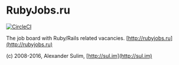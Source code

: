 # RubyJobs.ru

[![CircleCI](https://circleci.com/gh/rubyjobsru/app.svg?style=svg)](https://circleci.com/gh/rubyjobsru/app)

The job board with Ruby/Rails related vacancies.
[http://rubyjobs.ru](http://rubyjobs.ru)

(c) 2008-2016, Alexander Sulim, [http://sul.im](http://sul.im)
